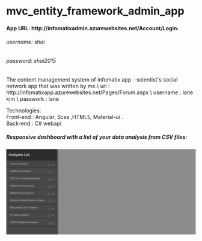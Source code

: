 # mvc_entity_framework_admin_app
<h4>App URL: http://infomatixadmin.azurewebsites.net/Account/Login: </h4> 
<h6>username: shai</h6>
<h6>password: shai2015</h6>
The content management system of infomatix app - scientist's social network app that was written by me.\
url : http://infomatixapp.azurewebsites.net/Pages/Forum.aspx \
username : lane kim \ 
passwork : lane 

Technologies:\
Front-end : Angular, Scss ,HTML5, Material-ui .\
Back-end : C# webapi

<h5>Responsive dashboard with a list of your data analysis from CSV files:</h5>
<img src="https://github.com/liatdavid2/analysis_system_angular4_code/blob/master/src/assets/images/screenshot/%E2%80%8F%E2%80%8Fdashboard.PNG?raw=true" width="750" >
